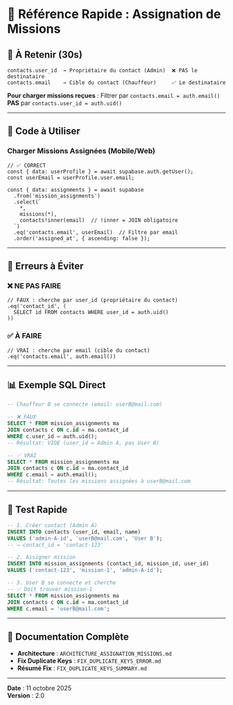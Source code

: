 # 📌 Référence Rapide : Assignation de Missions

## 🎯 À Retenir (30s)

```
contacts.user_id  → Propriétaire du contact (Admin)  ❌ PAS le destinataire
contacts.email    → Cible du contact (Chauffeur)     ✅ Le destinataire
```

**Pour charger missions reçues** : Filtrer par `contacts.email = auth.email()`  
**PAS** par `contacts.user_id = auth.uid()`

---

## 🔧 Code à Utiliser

### Charger Missions Assignées (Mobile/Web)

```tsx
// ✅ CORRECT
const { data: userProfile } = await supabase.auth.getUser();
const userEmail = userProfile.user.email;

const { data: assignments } = await supabase
  .from('mission_assignments')
  .select(`
    *,
    missions(*),
    contacts!inner(email)  // !inner = JOIN obligatoire
  `)
  .eq('contacts.email', userEmail)  // Filtre par email
  .order('assigned_at', { ascending: false });
```

---

## 🚫 Erreurs à Éviter

### ❌ NE PAS FAIRE

```tsx
// FAUX : cherche par user_id (propriétaire du contact)
.eq('contact_id', (
  SELECT id FROM contacts WHERE user_id = auth.uid()
))
```

### ✅ À FAIRE

```tsx
// VRAI : cherche par email (cible du contact)
.eq('contacts.email', auth.email())
```

---

## 📊 Exemple SQL Direct

```sql
-- Chauffeur B se connecte (email: userB@mail.com)

-- ❌ FAUX
SELECT * FROM mission_assignments ma
JOIN contacts c ON c.id = ma.contact_id
WHERE c.user_id = auth.uid();
-- Résultat: VIDE (user_id = Admin A, pas User B)

-- ✅ VRAI
SELECT * FROM mission_assignments ma
JOIN contacts c ON c.id = ma.contact_id
WHERE c.email = auth.email();
-- Résultat: Toutes les missions assignées à userB@mail.com
```

---

## 🧪 Test Rapide

```sql
-- 1. Créer contact (Admin A)
INSERT INTO contacts (user_id, email, name)
VALUES ('admin-A-id', 'userB@mail.com', 'User B');
-- → contact_id = 'contact-123'

-- 2. Assigner mission
INSERT INTO mission_assignments (contact_id, mission_id, user_id)
VALUES ('contact-123', 'mission-1', 'admin-A-id');

-- 3. User B se connecte et cherche
-- ✅ Doit trouver mission-1
SELECT * FROM mission_assignments ma
JOIN contacts c ON c.id = ma.contact_id
WHERE c.email = 'userB@mail.com';
```

---

## 📖 Documentation Complète

- **Architecture** : `ARCHITECTURE_ASSIGNATION_MISSIONS.md`
- **Fix Duplicate Keys** : `FIX_DUPLICATE_KEYS_ERROR.md`
- **Résumé Fix** : `FIX_DUPLICATE_KEYS_SUMMARY.md`

---

**Date** : 11 octobre 2025  
**Version** : 2.0
